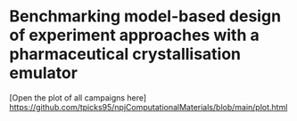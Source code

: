 # Benchmarking model-based design of experiment approaches with a pharmaceutical crystallisation emulator
[Open the plot of all campaigns here] https://github.com/tpicks95/npjComputationalMaterials/blob/main/plot.html 

